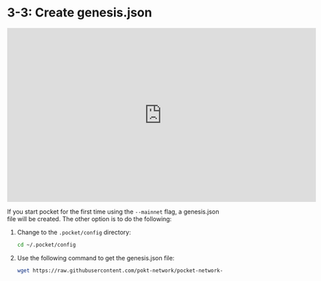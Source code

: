# 3-3: Create genesis.json

<iframe id="ytplayer" type="text/html" width="720" height="405"
src="https://www.youtube.com/embed/Y7UTvIlHXRI?start=2700"
frameborder="0" allowfullscreen></iframe>

If you start pocket for the first time using the `--mainnet` flag, a genesis.json file will be created. The other option is to do the following:

1. Change to the `.pocket/config` directory:
    ```bash
    cd ~/.pocket/config
    ```
2. Use the following command to get the genesis.json file:
    ```bash
    wget https://raw.githubusercontent.com/pokt-network/pocket-network-genesis/master/mainnet/genesis.json genesis.json
    ```
